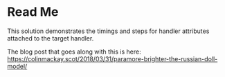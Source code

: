 # Read Me

This solution demonstrates the timings and steps for handler attributes attached to the target handler.

The blog post that goes along with this is here: https://colinmackay.scot/2018/03/31/paramore-brighter-the-russian-doll-model/

